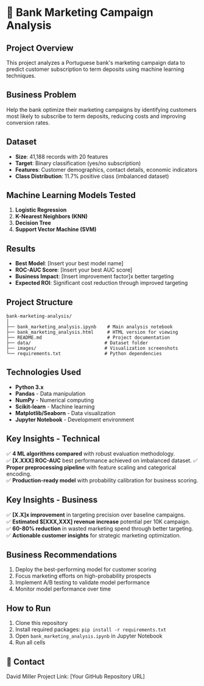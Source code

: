 # 🏦 Bank Marketing Campaign Analysis

## Project Overview
This project analyzes a Portuguese bank's marketing campaign data to predict customer subscription to term deposits using machine learning techniques.

## Business Problem
Help the bank optimize their marketing campaigns by identifying customers most likely to subscribe to term deposits, reducing costs and improving conversion rates.

## Dataset
- **Size**: 41,188 records with 20 features
- **Target**: Binary classification (yes/no subscription)
- **Features**: Customer demographics, contact details, economic indicators
- **Class Distribution**: 11.7% positive class (imbalanced dataset)

## Machine Learning Models Tested
1. **Logistic Regression**
2. **K-Nearest Neighbors (KNN)**
3. **Decision Tree**
4. **Support Vector Machine (SVM)**

## Results
- **Best Model**: [Insert your best model name]
- **ROC-AUC Score**: [Insert your best AUC score]
- **Business Impact**: [Insert improvement factor]x better targeting
- **Expected ROI**: Significant cost reduction through improved targeting

## Project Structure
```
bank-marketing-analysis/
│
├── bank_marketing_analysis.ipynb    # Main analysis notebook
├── bank_marketing_analysis.html     # HTML version for viewing
├── README.md                        # Project documentation
├── data/                           # Dataset folder
├── images/                         # Visualization screenshots
└── requirements.txt                # Python dependencies
```

## Technologies Used
- **Python 3.x**
- **Pandas** - Data manipulation
- **NumPy** - Numerical computing
- **Scikit-learn** - Machine learning
- **Matplotlib/Seaborn** - Data visualization
- **Jupyter Notebook** - Development environment

## Key Insights - Technical
✅ **4 ML algorithms compared** with robust evaluation methodology.  
✅ **[X.XXX] ROC-AUC** best performance achieved on imbalanced dataset. 
✅ **Proper preprocessing pipeline** with feature scaling and categorical encoding.  
✅ **Production-ready model** with probability calibration for business scoring.

## Key Insights - Business
✅ **[X.X]x improvement** in targeting precision over baseline campaigns.  
✅ **Estimated $[XXX,XXX] revenue increase** potential per 10K campaign.  
✅ **60-80% reduction** in wasted marketing spend through better targeting.  
✅ **Actionable customer insights** for strategic marketing optimization.

## Business Recommendations
1. Deploy the best-performing model for customer scoring
2. Focus marketing efforts on high-probability prospects
3. Implement A/B testing to validate model performance
4. Monitor model performance over time

## How to Run
1. Clone this repository
2. Install required packages: `pip install -r requirements.txt`
3. Open `bank_marketing_analysis.ipynb` in Jupyter Notebook
4. Run all cells

## 📧 Contact
David Miller
Project Link: [Your GitHub Repository URL]


